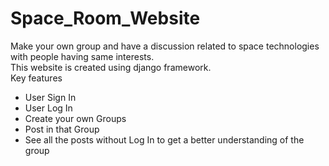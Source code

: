 # Space_Room_Website
Make your own group and have a discussion related to space technologies with people having same interests.\
This website is created using django framework.\
Key features
* User Sign In
* User Log In
* Create your own Groups 
* Post in that Group
* See all the posts without Log In to get a better understanding of the group

